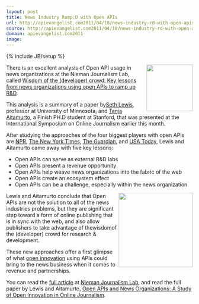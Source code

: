 ```yaml
---
layout: post
title: News Industry Ramp;D with Open APIs
url: http://apievangelist.com2011/04/18/news-industry-rd-with-open-apis/
source: http://apievangelist.com2011/04/18/news-industry-rd-with-open-apis/
domain: apievangelist.com2011
image: 
---
```

{% include JB/setup %}
<img src="http://kinlane-productions.s3.amazonaws.com/journalism/nieman-journalism-labs-icon.jpg" alt="" width="125" align="right" />There is an excellent analysis of Open API usage in news organizations at the Nieman Journalism Lab, called <a title="Wisdom of the crowd: Key lessons from news organizations using open APIs to ramp up R&amp;D" href="http://www.niemanlab.org/2011/04/wisdom-of-the-developer-crowd-key-lessons-from-news-organizations-using-open-apis-to-ramp-up-rd/">Wisdom of the (developer) crowd: Key lessons from news organizations using open APIs to ramp up R&amp;D</a>.<p></p>
This analysis is a summary of a paper by<a title="Seth Lewis" href="http://sethlewis.org/">Seth Lewis</a>, professor at University of Minnesota, and <a title="Tanja Altamurto" href="http://www.huffingtonpost.com/tanja-aitamurto">Tanja Aitamurto</a>, a Finish PH.D student at Stanford, that was presented at the International Symposium on Online Journalism earlier this month.<p></p>
After studying the approaches of the four biggest players with open APIs are <a title="NPR" href="http://www.npr.org/api/index">NPR</a>, <a title="The New York Times" href="http://developer.nytimes.com/">The New York Times</a>, <a title="The Guardian" href="http://www.guardian.co.uk/open-platform">The Guardian</a>, and <a title="USA Today" href="http://developer.usatoday.com/">USA Today</a>, Lewis and Aitamurto came away with five key lessons:
<ul class="mainlist">
	<li>Open APIs can serve as external R&amp;D labs</li>
	<li>Open APIs present a revenue opportunity</li>
	<li>Open APIs help weave news organizations into the fabric of the web</li>
	<li>Open APIs create an ecosystem effect</li>
	<li>Open APIs can be a challenge, especially within the news organization</li>
</ul>
<img src="http://kinlane-productions.s3.amazonaws.com/journalism/the_guardian.jpg" alt="" width="200" align="right" /> Lewis and Aitamurto conclude that Open APIs are not the solution to all of the news industries problems, but they are significant step toward a form of online publishing that is in sync with the web, and also allow publishers to take advantage of thewisdomof the (developer) crowd for research &amp; development.<p></p>
These new approaches offer a first glimpse of what <a title="Open Innovation" href="http://en.wikipedia.org/wiki/Open_innovation">open innovation</a> using APIs could bring to the news business when it comes to revenue and partnerships.<p></p>
You can read the <a title="full article" href="http://www.niemanlab.org/2011/04/wisdom-of-the-developer-crowd-key-lessons-from-news-organizations-using-open-apis-to-ramp-up-rd/">full article</a> at <a title="Nieman Journalism Lab" href="http://www.niemanlab.org/2011/04/wisdom-of-the-developer-crowd-key-lessons-from-news-organizations-using-open-apis-to-ramp-up-rd/">Nieman Journalism Lab</a>, and read the full paper by Lewis and Aitamurto, <a title="Open APIs and News Organizations:  A Study of Open Innovation and Online Journalism" href="http://online.journalism.utexas.edu/2011/papers/AitamuroLewis2011.pdf">Open APIs and News Organizations: A Study of Open Innovation in Online Journalism</a>.
